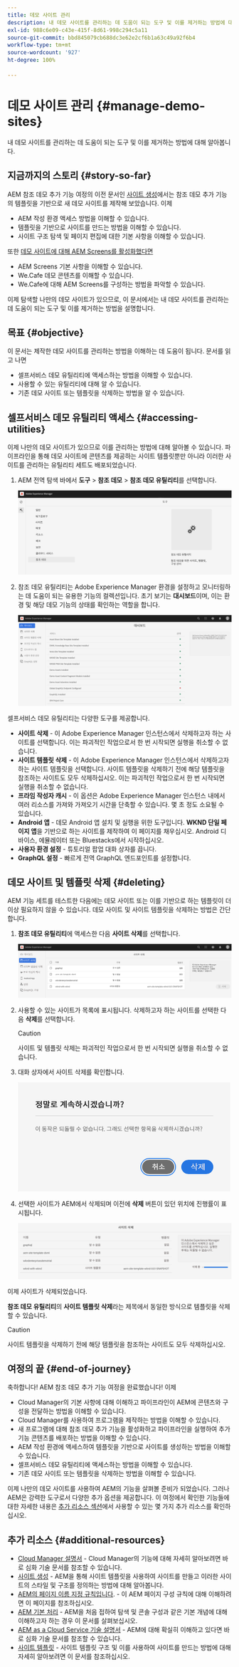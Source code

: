 ```yaml
---
title: 데모 사이트 관리
description: 내 데모 사이트를 관리하는 데 도움이 되는 도구 및 이를 제거하는 방법에 대해 알아봅니다.
exl-id: 988c6e09-c43e-415f-8d61-998c294c5a11
source-git-commit: bbd845079cb688dc3e62e2cf6b1a63c49a92f6b4
workflow-type: tm+mt
source-wordcount: '927'
ht-degree: 100%

---
```


# 데모 사이트 관리 {#manage-demo-sites}

내 데모 사이트를 관리하는 데 도움이 되는 도구 및 이를 제거하는 방법에 대해 알아봅니다.

## 지금까지의 스토리 {#story-so-far}

AEM 참조 데모 추가 기능 여정의 이전 문서인 [사이트 생성](create-site.md)에서는 참조 데모 추가 기능의 템플릿을 기반으로 새 데모 사이트를 제작해 보았습니다. 이제

* AEM 작성 환경 액세스 방법을 이해할 수 있습니다.
* 템플릿을 기반으로 사이트를 만드는 방법을 이해할 수 있습니다.
* 사이트 구조 탐색 및 페이지 편집에 대한 기본 사항을 이해할 수 있습니다.

또한 [데모 사이트에 대해 AEM Screens를 활성화했다면](screens.md)

* AEM Screens 기본 사항을 이해할 수 있습니다.
* We.Cafe 데모 콘텐츠를 이해할 수 있습니다.
* We.Cafe에 대해 AEM Screens를 구성하는 방법을 파악할 수 있습니다.

이제 탐색할 나만의 데모 사이트가 있으므로, 이 문서에서는 내 데모 사이트를 관리하는 데 도움이 되는 도구 및 이를 제거하는 방법을 설명합니다.

## 목표 {#objective}

이 문서는 제작한 데모 사이트를 관리하는 방법을 이해하는 데 도움이 됩니다. 문서를 읽고 나면

* 셀프서비스 데모 유틸리티에 액세스하는 방법을 이해할 수 있습니다.
* 사용할 수 있는 유틸리티에 대해 알 수 있습니다.
* 기존 데모 사이트 또는 템플릿을 삭제하는 방법을 알 수 있습니다.

## 셀프서비스 데모 유틸리티 액세스 {#accessing-utilities}

이제 나만의 데모 사이트가 있으므로 이를 관리하는 방법에 대해 알아볼 수 있습니다. 파이프라인을 통해 데모 사이트에 콘텐츠를 제공하는 사이트 템플릿뿐만 아니라 이러한 사이트를 관리하는 유틸리티 세트도 배포되었습니다.

1. AEM 전역 탐색 바에서 **도구** > **참조 데모** > **참조 데모 유틸리티**&#x200B;를 선택합니다.

   ![셀프서비스 데모 유틸리티](assets/demo-utilities.png)

1. 참조 데모 유틸리티는 Adobe Experience Manager 환경을 설정하고 모니터링하는 데 도움이 되는 유용한 기능의 컬렉션입니다. 초기 보기는 **대시보드**&#x200B;이며, 이는 환경 및 해당 데모 기능의 상태를 확인하는 역할을 합니다.

   ![대시보드](assets/dashboard.png)

셀프서비스 데모 유틸리티는 다양한 도구를 제공합니다.

* **사이트 삭제** - 이 Adobe Experience Manager 인스턴스에서 삭제하고자 하는 사이트를 선택합니다. 이는 파괴적인 작업으로서 한 번 시작되면 실행을 취소할 수 없습니다.
* **사이트 템플릿 삭제** - 이 Adobe Experience Manager 인스턴스에서 삭제하고자 하는 사이트 템플릿을 선택합니다. 사이트 템플릿을 삭제하기 전에 해당 템플릿을 참조하는 사이트도 모두 삭제하십시오. 이는 파괴적인 작업으로서 한 번 시작되면 실행을 취소할 수 없습니다.
* **프라임 작성자 캐시** - 이 옵션은 Adobe Experience Manager 인스턴스 내에서 여러 리소스를 가져와 가져오기 시간을 단축할 수 있습니다. 몇 초 정도 소요될 수 있습니다.
* **Android 앱** - 데모 Android 앱 설치 및 실행을 위한 도구입니다. **WKND 단일 페이지 앱**&#x200B;을 기반으로 하는 사이트를 제작하여 이 페이지를 채우십시오. Android 디바이스, 에뮬레이터 또는 Bluestacks에서 시작하십시오.
* **사용자 환경 설정** - 튜토리얼 팝업 대화 상자를 끕니다.
* **GraphQL 설정** - 빠르게 전역 GraphQL 엔드포인트를 설정합니다.

## 데모 사이트 및 템플릿 삭제 {#deleting}

AEM 기능 세트를 테스트한 다음에는 데모 사이트 또는 이를 기반으로 하는 템플릿이 더 이상 필요하지 않을 수 있습니다. 데모 사이트 및 사이트 템플릿을 삭제하는 방법은 간단합니다.

1. **참조 데모 유틸리티**&#x200B;에 액세스한 다음 **사이트 삭제**&#x200B;를 선택합니다.

   ![사이트 삭제](assets/delete-sites.png)

1. 사용할 수 있는 사이트가 목록에 표시됩니다. 삭제하고자 하는 사이트를 선택한 다음 **삭제**&#x200B;를 선택합니다.

   >[!CAUTION]
   >
   >사이트 및 템플릿 삭제는 파괴적인 작업으로서 한 번 시작되면 실행을 취소할 수 없습니다.

1. 대화 상자에서 사이트 삭제를 확인합니다.

   ![사이트 삭제 확인](assets/confirm-site-delete.png)

1. 선택한 사이트가 AEM에서 삭제되며 이전에 **삭제** 버튼이 있던 위치에 진행률이 표시됩니다.

   ![삭제 진행률](assets/delete-progress.png)

이제 사이트가 삭제되었습니다.

**참조 데모 유틸리티**&#x200B;의 **사이트 템플릿 삭제**&#x200B;라는 제목에서 동일한 방식으로 템플릿을 삭제할 수 있습니다.

>[!CAUTION]
>
>사이트 템플릿을 삭제하기 전에 해당 템플릿을 참조하는 사이트도 모두 삭제하십시오.

## 여정의 끝 {#end-of-journey}

축하합니다! AEM 참조 데모 추가 기능 여정을 완료했습니다! 이제

* Cloud Manager의 기본 사항에 대해 이해하고 파이프라인이 AEM에 콘텐츠와 구성을 전달하는 방법을 이해할 수 있습니다.
* Cloud Manager를 사용하여 프로그램을 제작하는 방법을 이해할 수 있습니다.
* 새 프로그램에 대해 참조 데모 추가 기능을 활성화하고 파이프라인을 실행하여 추가 기능 콘텐츠를 배포하는 방법을 이해할 수 있습니다.
* AEM 작성 환경에 액세스하여 템플릿을 기반으로 사이트를 생성하는 방법을 이해할 수 있습니다.
* 셀프서비스 데모 유틸리티에 액세스하는 방법을 이해할 수 있습니다.
* 기존 데모 사이트 또는 템플릿을 삭제하는 방법을 이해할 수 있습니다.

이제 나만의 데모 사이트를 사용하여 AEM의 기능을 살펴볼 준비가 되었습니다. 그러나 AEM은 강력한 도구로서 다양한 추가 옵션을 제공합니다. 이 여정에서 확인한 기능들에 대한 자세한 내용은 [추가 리소스 섹션](#additional-resources)에서 사용할 수 있는 몇 가지 추가 리소스를 확인하십시오.

## 추가 리소스 {#additional-resources}

* [Cloud Manager 설명서](https://experienceleague.adobe.com/docs/experience-manager-cloud-service/onboarding/onboarding-concepts/cloud-manager-introduction.html) - Cloud Manager의 기능에 대해 자세히 알아보려면 바로 심화 기술 문서를 참조할 수 있습니다.
* [사이트 생성](/help/sites-cloud/administering/site-creation/create-site.md) - AEM을 통해 사이트 템플릿을 사용하여 사이트를 만들고 이러한 사이트의 스타일 및 구조를 정의하는 방법에 대해 알아봅니다.
* [AEM의 페이지 이름 지정 규칙입니다](/help/sites-cloud/authoring/sites-console/organizing-pages.md#page-name-restrictions-and-best-practices). - 이 AEM 페이지 구성 규칙에 대해 이해하려면 이 페이지를 참조하십시오.
* [AEM 기본 처리](/help/sites-cloud/authoring/basic-handling.md) - AEM을 처음 접하여 탐색 및 콘솔 구성과 같은 기본 개념에 대해 이해하고자 하는 경우 이 문서를 살펴보십시오.
* [AEM as a Cloud Service 기술 설명서](https://experienceleague.adobe.com/docs/experience-manager-cloud-service.html) - AEM에 대해 확실히 이해하고 있다면 바로 심화 기술 문서를 참조할 수 있습니다.
* [사이트 템플릿](/help/sites-cloud/administering/site-creation/site-templates.md) - 사이트 템플릿 구조 및 이를 사용하여 사이트를 만드는 방법에 대해 자세히 알아보려면 이 문서를 참조하십시오.
